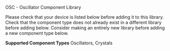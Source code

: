 OSC - Oscillator Component Library

Please check that your device is listed below before adding it to this library.
Check that the component type does not already exist in a different library before adding below.
Consider making an entirely new library before adding a new component type below.

__Supported Component Types__
Oscillators, Crystals